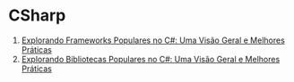 # CSharp

1. [Explorando Frameworks Populares no C#: Uma Visão Geral e Melhores Práticas](#https://github.com/brunostan/CSharp/blob/main/1.%20Frameworks.md)
2. [Explorando Bibliotecas Populares no C#: Uma Visão Geral e Melhores Práticas](#https://github.com/brunostan/CSharp/blob/main/2.%20Libs.md)
